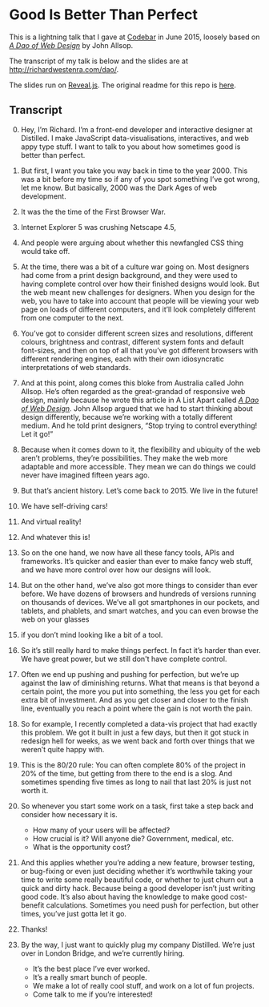 # Good Is Better Than Perfect

This is a lightning talk that I gave at [Codebar](http://codebar.io) in June 2015, loosely based on [*A Dao of Web Design*](http://alistapart.com/article/dao/) by John Allsop.

The transcript of my talk is below and the slides are at http://richardwestenra.com/dao/.

The slides run on [Reveal.js](https://github.com/hakimel/reveal.js). The original readme for this repo is [here](README-RevealJS.md).

## Transcript 

0. Hey, I’m Richard. I’m a front-end developer and interactive designer at Distilled. I make JavaScript data-visualisations, interactives, and web appy type stuff.
I want to talk to you about how sometimes good is better than perfect.

1. But first, I want you take you way back in time to the year 2000.
This was a bit before my time so if any of you spot something I’ve got wrong, let me know. 
But basically, 2000 was the Dark Ages of web development. 

2. It was the the time of the First Browser War.

3. Internet Explorer 5 was crushing Netscape 4.5, 

4. And people were arguing about whether this newfangled CSS thing would take off. 

5. At the time, there was a bit of a culture war going on. Most designers had come from a print design background, and they were used to having complete control over how their finished designs would look. 
But the web meant new challenges for designers. When you design for the web, you have to take into account that people will be viewing your web page on loads of different computers, and it’ll look completely different from one computer to the next.

6. You’ve got to consider different screen sizes and resolutions, different colours, brightness and contrast, different system fonts and default font-sizes, and then on top of all that you’ve got different browsers with different rendering engines, each with their own idiosyncratic interpretations of web standards.

7. And at this point, along comes this bloke from Australia called John Allsop. He’s often regarded as the great-grandad of responsive web design, mainly because he wrote this article in A List Apart called [*A Dao of Web Design*](http://alistapart.com/article/dao/).
John Allsop argued that we had to start thinking about design differently, because we’re working with a totally different medium. And he told print designers, “Stop trying to control everything! Let it go!”

8. Because when it comes down to it, the flexibility and ubiquity of the web aren’t problems, they’re possibilities. They make the web more adaptable and more accessible. They mean we can do things we could never have imagined fifteen years ago.

9. But that’s ancient history. Let’s come back to 2015. We live in the future! 

10. We have self-driving cars!

11. And virtual reality!

12. And whatever this is!

13. So on the one hand, we now have all these fancy tools, APIs and frameworks. It’s quicker and easier than ever to make fancy web stuff, and we have more control over how our designs will look.

14. But on the other hand, we’ve also got more things to consider than ever before. We have dozens of browsers and hundreds of versions running on thousands of devices. We’ve all got smartphones in our pockets, and tablets, and phablets, and smart watches, and you can even browse the web on your glasses 
15. if you don’t mind looking like a bit of a tool.

16. So it’s still really hard to make things perfect. In fact it’s harder than ever. We have great power, but we still don't have complete control.

17.  Often we end up pushing and pushing for perfection, but we’re up against the law of diminishing returns.  What that means is that beyond a certain point, the more you put into something, the less you get for each extra bit of investment. And as you get closer and closer to the finish line, eventually you reach a point where the gain is not worth the pain.

18. So for example, I recently completed a data-vis project that had exactly this problem. We got it built in just a few days, but then it got stuck in redesign hell for weeks, as we went back and forth over things that we weren’t quite happy with. 

19.  This is the 80/20 rule: You can often complete 80% of the project in 20% of the time, but getting from there to the end is a slog. And sometimes spending five times as long to nail that last 20% is just not worth it.

20. So whenever you start some work on a task, first take a step back and consider how necessary it is.
	- How many of your users will be affected?
	- How crucial is it? Will anyone die? Government, medical, etc.
	- What is the opportunity cost?

21. And this applies whether you’re adding a new feature, browser testing, or bug-fixing or even just deciding whether it’s worthwhile taking your time to write some really beautiful code, or whether to just churn out a quick and dirty hack.
Because being a good developer isn’t just writing good code. It’s also about having the knowledge to make good cost-benefit calculations. Sometimes you need push for perfection, but other times, you’ve just gotta let it go.

22. Thanks!

23. By the way, I just want to quickly plug my company Distilled. We’re just over in London Bridge, and we’re currently hiring.
	- It’s the best place I’ve ever worked.
	- It’s a really smart bunch of people.
	- We make a lot of really cool stuff, and work on a lot of fun projects.
	- Come talk to me if you’re interested!
